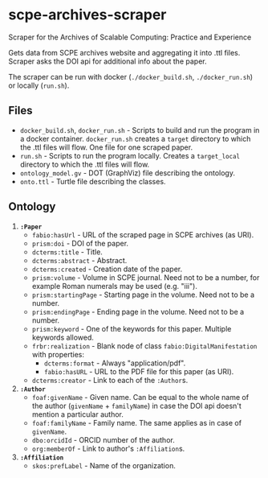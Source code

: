 # scpe-archives-scraper
Scraper for the Archives of Scalable Computing: Practice and Experience

Gets data from SCPE archives website and aggregating it into .ttl files. Scraper asks the DOI api for additional info about the paper.

The scraper can be run with docker (`./docker_build.sh`, `./docker_run.sh`) or locally (`run.sh`).

## Files
* `docker_build.sh`, `docker_run.sh` - Scripts to build and run the program in a docker container. `docker_run.sh` creates a `target` directory to which the .ttl files will flow. One file for one scraped paper.
* `run.sh` - Scripts to run the program locally. Creates a `target_local` directory to which the .ttl files will flow.
* `ontology_model.gv` - DOT (GraphViz) file describing the ontology.
* `onto.ttl` - Turtle file describing the classes.

## Ontology
1. **`:Paper`**
	* `fabio:hasUrl` - URL of the scraped page in SCPE archives (as URI).
	* `prism:doi` - DOI of the paper.
	* `dcterms:title` - Title.
	* `dcterms:abstract` - Abstract.
	* `dcterms:created` - Creation date of the paper.
	* `prism:volume` - Volume in SCPE journal. Need not to be a number, for example Roman numerals may be used (e.g. "iii").
	* `prism:startingPage` - Starting page in the volume. Need not to be a number.
	* `prism:endingPage` - Ending page in the volume. Need not to be a number.
	* `prism:keyword` - One of the keywords for this paper. Multiple keywords allowed.
	* `frbr:realization` - Blank node of class `fabio:DigitalManifestation` with properties:
		* `dcterms:format` - Always "application/pdf".
		* `fabio:hasURL` - URL to the PDF file for this paper (as URI).
	* `dcterms:creator` - Link to each of the `:Author`s.
2. **`:Author`**
	* `foaf:givenName` - Given name. Can be equal to the whole name of the author (`givenName` + `familyName`) in case the DOI api doesn't mention a particular author.
	* `foaf:familyName` - Family name. The same applies as in case of `givenName`.
	* `dbo:orcidId` - ORCID number of the author.
	* `org:memberOf` - Link to author's `:Affiliation`s.
3. **`:Affiliation`**
	* `skos:prefLabel` - Name of the organization.
